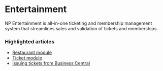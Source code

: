 # Entertainment

NP Entertainment is all-in-one ticketing and membership management system that streamlines sales and validation of tickets and memberships.

### Highlighted articles

- [Restaurant module](../entertainment/restaurant/intro.md)
- [Ticket module](../entertainment/ticket/explanation/ticket.md)
- [Issuing tickets from Business Central](../entertainment/ticket/howto/issue_ticket.md)